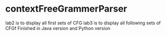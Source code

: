 # contextFreeGrammerParser
lab2 is to display all first sets of CFG
lab3 is to display all following sets of CFGf
Finished in Java version and Python version 
